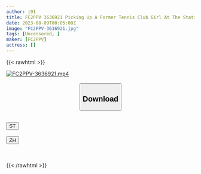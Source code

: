 ```yaml
---
author: j91
title: FC2PPV 3636921 Picking Up A Former Tennis Club Girl At The Station! Nice To Meet You, A Large Amount Of Raw Cum Shot! The Body I Trained In Club Activities Was Too Beautiful! I Was Able To Take A Gonzo (Laughs) [cen]
date: 2023-08-09T00:05:00Z
image: "FC2PPV-3636921.jpg"
tags: [Uncensored, ]
maker: [FC2PPV]
actress: []
---
```



{{< rawhtml >}}

<div class="video" data-videoid="AKyK3jOYw6sXOl2">
    <a href="javascript:;">
        <img src="https://my.j91.asia/posts/FC2PPV-3636921/FC2PPV-3636921.jpg" width="WIDTH" height="HEIGHT" alt="FC2PPV-3636921.mp4" loading="lazy">
    </a>
</div>

<script type="text/javascript" src="https://j91.asia/asset/on-demand-st.js"></script>

<br>
  <link rel="stylesheet" href="https://j91.asia/asset/bs5.css">
  
  <center>
  <button class="btn btn-primary" type="button" data-bs-toggle="collapse" data-bs-target=".multi-collapse" aria-expanded="false" aria-controls="multiCollapseExample1 multiCollapseExample2"><h2>Download</h2></button></center>
</p>
<div class="row">
  <div class="col">
    <div class="collapse multi-collapse" id="multiCollapseExample1">
      <div class="card card-body">
	      	      <br>
<div class="buttons">  
<a href="https://streamtape.to/v/AKyK3jOYw6sXOl2"><button class="btn-hover color-3"><i class="fa fa-download"></i> ST</button></a></div>
    </div>
  </div>
</div>
  <div class="col">
    <div class="collapse multi-collapse" id="multiCollapseExample2">
      <div class="card card-body">
	      <br>
<div class="buttons">
    <a href="https://lylxan.com/3w9mwq64c178"><button class="btn-hover color-9"><i class="fa fa-download"></i> ZH</button></a></div>
<br><br>
      </div>
    </div>
  </div>
</div>

{{< /rawhtml >}}